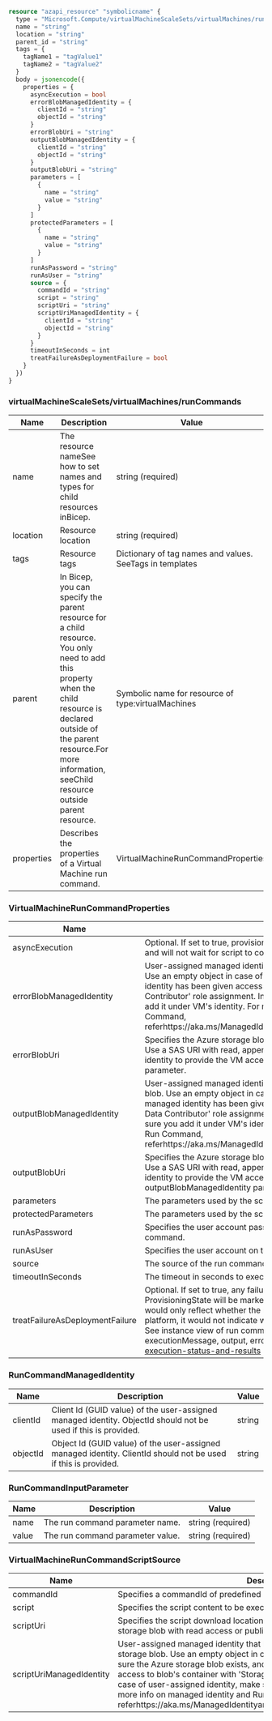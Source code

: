 ```terraform
resource "azapi_resource" "symbolicname" {
  type = "Microsoft.Compute/virtualMachineScaleSets/virtualMachines/runCommands@2023-03-01"
  name = "string"
  location = "string"
  parent_id = "string"
  tags = {
    tagName1 = "tagValue1"
    tagName2 = "tagValue2"
  }
  body = jsonencode({
    properties = {
      asyncExecution = bool
      errorBlobManagedIdentity = {
        clientId = "string"
        objectId = "string"
      }
      errorBlobUri = "string"
      outputBlobManagedIdentity = {
        clientId = "string"
        objectId = "string"
      }
      outputBlobUri = "string"
      parameters = [
        {
          name = "string"
          value = "string"
        }
      ]
      protectedParameters = [
        {
          name = "string"
          value = "string"
        }
      ]
      runAsPassword = "string"
      runAsUser = "string"
      source = {
        commandId = "string"
        script = "string"
        scriptUri = "string"
        scriptUriManagedIdentity = {
          clientId = "string"
          objectId = "string"
        }
      }
      timeoutInSeconds = int
      treatFailureAsDeploymentFailure = bool
    }
  })
}

```

### virtualMachineScaleSets/virtualMachines/runCommands

| Name | Description | Value |
|-|-|-|
| name | The resource nameSee how to set names and types for child resources inBicep. | string (required) |
| location | Resource location | string (required) |
| tags | Resource tags | Dictionary of tag names and values. SeeTags in templates |
| parent | In Bicep, you can specify the parent resource for a child resource. You only need to add this property when the child resource is declared outside of the parent resource.For more information, seeChild resource outside parent resource. | Symbolic name for resource of type:virtualMachines |
| properties | Describes the properties of a Virtual Machine run command. | VirtualMachineRunCommandProperties |


### VirtualMachineRunCommandProperties

| Name | Description | Value |
|-|-|-|
| asyncExecution | Optional. If set to true, provisioning will complete as soon as the script starts and will not wait for script to complete. | bool |
| errorBlobManagedIdentity | User-assigned managed identity that has access to errorBlobUri storage blob. Use an empty object in case of system-assigned identity. Make sure managed identity has been given access to blob's container with 'Storage Blob Data Contributor' role assignment. In case of user-assigned identity, make sure you add it under VM's identity. For more info on managed identity and Run Command, referhttps://aka.ms/ManagedIdentityandhttps://aka.ms/RunCommandManaged | RunCommandManagedIdentity |
| errorBlobUri | Specifies the Azure storage blob where script error stream will be uploaded. Use a SAS URI with read, append, create, write access OR use managed identity to provide the VM access to the blob. Refer errorBlobManagedIdentity parameter. | string |
| outputBlobManagedIdentity | User-assigned managed identity that has access to outputBlobUri storage blob. Use an empty object in case of system-assigned identity. Make sure managed identity has been given access to blob's container with 'Storage Blob Data Contributor' role assignment. In case of user-assigned identity, make sure you add it under VM's identity. For more info on managed identity and Run Command, referhttps://aka.ms/ManagedIdentityandhttps://aka.ms/RunCommandManaged | RunCommandManagedIdentity |
| outputBlobUri | Specifies the Azure storage blob where script output stream will be uploaded. Use a SAS URI with read, append, create, write access OR use managed identity to provide the VM access to the blob. Refer outputBlobManagedIdentity parameter. | string |
| parameters | The parameters used by the script. | RunCommandInputParameter[] |
| protectedParameters | The parameters used by the script. | RunCommandInputParameter[] |
| runAsPassword | Specifies the user account password on the VM when executing the run command. | string |
| runAsUser | Specifies the user account on the VM when executing the run command. | string |
| source | The source of the run command script. | VirtualMachineRunCommandScriptSource |
| timeoutInSeconds | The timeout in seconds to execute the run command. | int |
| treatFailureAsDeploymentFailure | Optional. If set to true, any failure in the script will fail the deployment and ProvisioningState will be marked as Failed. If set to false, ProvisioningState would only reflect whether the run command was run or not by the extensions platform, it would not indicate whether script failed in case of script failures. See instance view of run command in case of script failures to see executionMessage, output, error:https://aka.ms/runcommandmanaged#get-execution-status-and-results | bool |


### RunCommandManagedIdentity

| Name | Description | Value |
|-|-|-|
| clientId | Client Id (GUID value) of the user-assigned managed identity. ObjectId should not be used if this is provided. | string |
| objectId | Object Id (GUID value) of the user-assigned managed identity. ClientId should not be used if this is provided. | string |


### RunCommandInputParameter

| Name | Description | Value |
|-|-|-|
| name | The run command parameter name. | string (required) |
| value | The run command parameter value. | string (required) |


### VirtualMachineRunCommandScriptSource

| Name | Description | Value |
|-|-|-|
| commandId | Specifies a commandId of predefined built-in script. | string |
| script | Specifies the script content to be executed on the VM. | string |
| scriptUri | Specifies the script download location. It can be either SAS URI of an Azure storage blob with read access or public URI. | string |
| scriptUriManagedIdentity | User-assigned managed identity that has access to scriptUri in case of Azure storage blob. Use an empty object in case of system-assigned identity. Make sure the Azure storage blob exists, and managed identity has been given access to blob's container with 'Storage Blob Data Reader' role assignment. In case of user-assigned identity, make sure you add it under VM's identity. For more info on managed identity and Run Command, referhttps://aka.ms/ManagedIdentityandhttps://aka.ms/RunCommandManaged. | RunCommandManagedIdentity |


